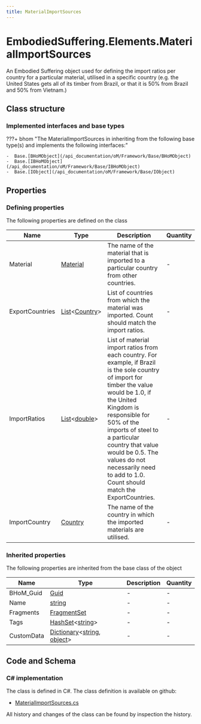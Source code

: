 ```yaml
---
title: MaterialImportSources
---
```


# EmbodiedSuffering.Elements.MaterialImportSources

An Embodied Suffering object used for defining the import ratios per country for a particular material, utilised in a specific country (e.g. the United States gets all of its timber from Brazil, or that it is 50% from Brazil and 50% from Vietnam.)

## Class structure

### Implemented interfaces and base types

???+ bhom "The MaterialImportSources in inheriting from the following base type(s) and implements the following interfaces:"

    -  Base.[BHoMObject](/api_documentation/oM/Framework/Base/BHoMObject)
    -  Base.[IBHoMObject](/api_documentation/oM/Framework/Base/IBHoMObject)
    -  Base.[IObject](/api_documentation/oM/Framework/Base/IObject)


## Properties



### Defining properties

The following properties are defined on the class

| Name             | Type             | Description      | Quantity         |
|------------------|------------------|------------------|------------------|
| Material | [Material](/api_documentation/oM/Analytical/EmbodiedSuffering/Elements/Material) | The name of the material that is imported to a particular country from other countries. | - |
| ExportCountries | [List](https://learn.microsoft.com/en-us/dotnet/api/System.Collections.Generic.List-1?view=netstandard-2.0)&lt;[Country](/api_documentation/oM/Analytical/EmbodiedSuffering/Elements/Country)&gt; | List of countries from which the material was imported. Count should match the import ratios. | - |
| ImportRatios | [List](https://learn.microsoft.com/en-us/dotnet/api/System.Collections.Generic.List-1?view=netstandard-2.0)&lt;[double](https://learn.microsoft.com/en-us/dotnet/api/System.Double?view=netstandard-2.0)&gt; | List of material import ratios from each country. For example, if Brazil is the sole country of import for timber the value would be 1.0, if the United Kingdom is responsible for 50% of the imports of steel to a particular country that value would be 0.5. The values do not necessarily need to add to 1.0. Count should match the ExportCountries. | - |
| ImportCountry | [Country](/api_documentation/oM/Analytical/EmbodiedSuffering/Elements/Country) | The name of the country in which the imported materials are utilised. | - |


### Inherited properties
The following properties are inherited from the base class of the object

| Name             | Type             | Description      | Quantity         |
|------------------|------------------|------------------|------------------|
| BHoM_Guid | [Guid](https://learn.microsoft.com/en-us/dotnet/api/System.Guid?view=netstandard-2.0) | - | - |
| Name | [string](https://learn.microsoft.com/en-us/dotnet/api/System.String?view=netstandard-2.0) | - | - |
| Fragments | [FragmentSet](/api_documentation/oM/Framework/Base/FragmentSet) | - | - |
| Tags | [HashSet](https://learn.microsoft.com/en-us/dotnet/api/System.Collections.Generic.HashSet-1?view=netstandard-2.0)&lt;[string](https://learn.microsoft.com/en-us/dotnet/api/System.String?view=netstandard-2.0)&gt; | - | - |
| CustomData | [Dictionary](https://learn.microsoft.com/en-us/dotnet/api/System.Collections.Generic.Dictionary-2?view=netstandard-2.0)&lt;[string](https://learn.microsoft.com/en-us/dotnet/api/System.String?view=netstandard-2.0), [object](https://learn.microsoft.com/en-us/dotnet/api/System.Object?view=netstandard-2.0)&gt; | - | - |


## Code and Schema

### C# implementation

The class is defined in C#. The class definition is available on github:

- [MaterialImportSources.cs](https://github.com/BHoM/EmbodiedSuffering_Toolkit/blob/develop/EmbodiedSuffering_oM/Elements\MaterialImportSources.cs)

All history and changes of the class can be found by inspection the history.
